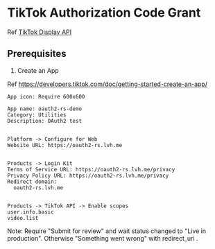 # TikTok Authorization Code Grant

Ref [TikTok Display API](https://developers.tiktok.com/doc/display-api-overview/)

## Prerequisites

1. Create an App

Ref https://developers.tiktok.com/doc/getting-started-create-an-app/

```
App icon: Require 600x600

App name: oauth2-rs-demo
Category: Utilities
Description: OAuth2 test


Platform -> Configure for Web
Website URL: https://oauth2-rs.lvh.me


Products -> Login Kit
Terms of Service URL: https://oauth2-rs.lvh.me/privacy
Privacy Policy URL: https://oauth2-rs.lvh.me/privacy
Redirect domain:
  oauth2-rs.lvh.me


Products -> TikTok API -> Enable scopes
user.info.basic
video.list
```

Note: Require "Submit for review" and wait status changed to "Live in production". Otherwise "Something went wrong" with redirect_uri .

